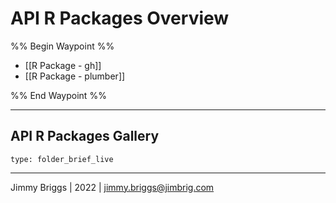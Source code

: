 # API R Packages Overview

%% Begin Waypoint %%
- [[R Package - gh]]
- [[R Package - plumber]]

%% End Waypoint %%

---

## API R Packages Gallery

````ccard
type: folder_brief_live
````

---

Jimmy Briggs | 2022 | <jimmy.briggs@jimbrig.com>
